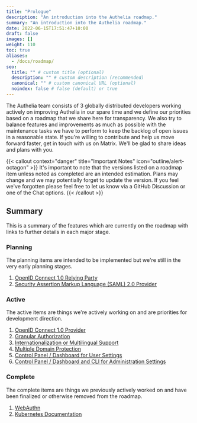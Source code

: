 ```yaml
---
title: "Prologue"
description: "An introduction into the Authelia roadmap."
summary: "An introduction into the Authelia roadmap."
date: 2022-06-15T17:51:47+10:00
draft: false
images: []
weight: 110
toc: true
aliases:
  - /docs/roadmap/
seo:
  title: "" # custom title (optional)
  description: "" # custom description (recommended)
  canonical: "" # custom canonical URL (optional)
  noindex: false # false (default) or true
---
```


The Authelia team consists of 3 globally distributed developers working actively on improving Authelia in our spare time
and we define our priorities based on a roadmap that we share here for transparency. We also try to balance features and
improvements as much as possible with the maintenance tasks we have to perform to keep the backlog of open issues in a
reasonable state. If you're willing to contribute and help us move forward faster, get in touch with us on Matrix. We'll
be glad to share ideas and plans with you.

{{< callout context="danger" title="Important Notes" icon="outline/alert-octagon" >}}
It's important to note that the versions listed on a roadmap item unless noted as completed are an intended estimation.
Plans may change and we may potentially forget to update the version. If you feel we've forgotten please feel free to
let us know via a GitHub Discussion or one of the Chat options.
{{< /callout >}}

## Summary

This is a summary of the features which are currently on the roadmap with links to further details in each major stage.

### Planning

The planning items are intended to be implemented but we're still in the very early planning stages.

1. [OpenID Connect 1.0 Relying Party](../planning/openid-connect-1.0-relying-party.md)
2. [Security Assertion Markup Language (SAML) 2.0 Provider](../planning/security-assertion-markup-language-saml-2.0-identity-provider.md)

### Active

The active items are things we're actively working on and are priorities for development direction.

1. [OpenID Connect 1.0 Provider](../active/openid-connect-1.0-provider.md)
2. [Granular Authorization](../active/granular-authorization.md)
3. [Internationalization or Multilingual Support](../complete/internationalization.md)
4. [Multiple Domain Protection](../active/multi-domain-protection.md)
5. [Control Panel / Dashboard for User  Settings](../active/dashboard-control-panel-for-users.md)
6. [Control Panel / Dashboard and CLI for Administration Settings](../active/dashboard-control-panel-and-cli-for-admins.md)

### Complete

The complete items are things we previously actively worked on and have been finalized or otherwise removed from the
roadmap.

1. [WebAuthn](../complete/webauthn.md)
2. [Kubernetes Documentation](../complete/kubernetes-documentation.md)
